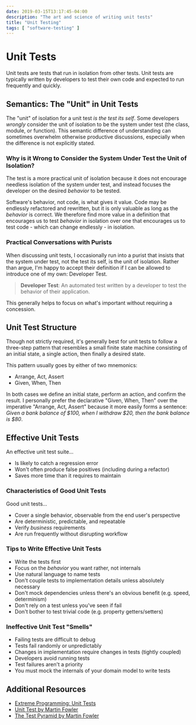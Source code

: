 ```yaml
---
date: 2019-03-15T13:17:45-04:00
description: "The art and science of writing unit tests"
title: "Unit Testing"
tags: [ "software-testing" ]
---
```


# Unit Tests

Unit tests are tests that run in isolation from other tests. Unit tests are typically written by developers to test their own code and expected to run frequently and quickly.

## Semantics: The "Unit" in Unit Tests

The "unit" of isolation for a unit test _is the test its self_. Some developers _wrongly_ consider the unit of isolation to be the system under test (the class, module, or function). This semantic difference of understanding can sometimes overwhelm otherwise productive discussions, especially when the difference is not explicitly stated.

### Why is it Wrong to Consider the System Under Test the Unit of Isolation?

The test is a more practical unit of isolation because it does not encourage needless isolation of the system under test, and instead focuses the developer on the desired _behavior_ to be tested.

Software's behavior, not code, is what gives it value. Code may be endlessly refactored and rewritten, but it is only valuable as long as the _behavior_ is correct. We therefore find more value in a definition that encourages us to test _behavior_ in isolation over one that encourages us to test code - which can change endlessly - in isolation.

### Practical Conversations with Purists

When discussing unit tests, I occasionally run into a purist that insists that the system under test, not the test its self, is the unit of isolation. Rather than argue, I'm happy to accept their definition if I can be allowed to introduce one of my own: Developer Test.

> **Developer Test**: An automated test written by a developer to test the behavior of their application.

This generally helps to focus on what's important without requiring a concession.

## Unit Test Structure

Though not strictly required, it's generally best for unit tests to follow a three-step pattern that resembles a small finite state machine consisting of an initial state, a single action, then finally a desired state.

This pattern usually goes by either of two mnemonics:

* Arrange, Act, Assert
* Given, When, Then

In both cases we define an initial state, perform an action, and confirm the result. I personally prefer the declarative "Given, When, Then" over the imperative "Arrange, Act, Assert" because it more easily forms a sentence: _Given a bank balance of \$100, when I withdraw \$20, then the bank balance is \$80_.

## Effective Unit Tests

An effective unit test suite...

* Is likely to catch a regression error
* Won't often produce false positives (including during a refactor)
* Saves more time than it requires to maintain

### Characteristics of Good Unit Tests

Good unit tests...

* Cover a single behavior, observable from the end user's perspective
* Are deterministic, predictable, and repeatable
* Verify _business_ requirements
* Are run frequently without disrupting workflow

### Tips to Write Effective Unit Tests

* Write the tests first
* Focus on the _behavior_ you want rather, not internals
* Use natural language to name tests
* Don't couple tests to implementation details unless absolutely necessary
* Don't mock dependencies unless there's an obvious benefit (e.g. speed, determinism)
* Don't rely on a test unless you've seen if fail
* Don't bother to test trivial code (e.g. property getters/setters)

### Ineffective Unit Test "Smells"

* Failing tests are difficult to debug
* Tests fail randomly or unpredictably
* Changes in implementation require changes in tests (tightly coupled)
* Developers avoid running tests
* Test failures aren't a priority
* You must mock the internals of your domain model to write tests

## Additional Resources

* [Extreme Programming: Unit Tests](http://www.extremeprogramming.org/rules/unittests.html)
* [Unit Test by Martin Fowler](https://www.martinfowler.com/bliki/UnitTest.html)
* [The Test Pyramid by Martin Fowler](https://martinfowler.com/bliki/TestPyramid.html)
